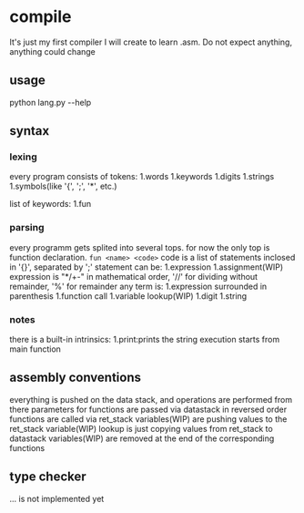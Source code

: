 # compile
It's just my first compiler I will create to learn .asm.
Do not expect anything, anything could change
## usage
python lang.py --help
## syntax
### lexing
every program consists of tokens:
	1.words
	1.keywords
	1.digits
	1.strings
	1.symbols(like '{', ';', '*', etc.)

list of keywords:
	1.fun
### parsing
every programm gets splited into several tops.
for now the only top is function declaration.
`fun <name> <code>`
code is a list of statements inclosed in '{}', separated by ';'
statement can be:
	1.expression
	1.assignment(WIP)
expression is 
"*/+-" in mathematical order,
'//' for dividing without remainder,
 '%' for remainder
any term is:
	1.expression surrounded in parenthesis
	1.function call
	1.variable lookup(WIP)
	1.digit
	1.string
### notes
there is a built-in intrinsics:
	1.print:prints the string
execution starts from main function	
## assembly conventions
everything is pushed on the data stack, and operations are performed from there
parameters for functions are passed via datastack in reversed order
functions are called via ret_stack
variables(WIP) are pushing values to the ret_stack
variable(WIP) lookup is just copying values from ret_stack to datastack
variables(WIP) are removed at the end of the corresponding functions
## type checker
... is not implemented yet